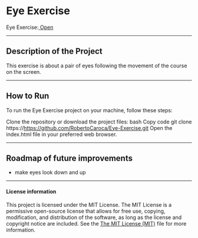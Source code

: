 # Eye Exercise

Eye Exercise:<a href="https://robertocaroca.github.io/Eye-Exercise/"> Open</a>
___


## Description of the Project 
This exercise is about a pair of eyes following the movement of the course on the screen.

___
## How to Run

To run the Eye Exercise project on your machine, follow these steps:

Clone the repository or download the project files:
bash
Copy code
git clone https://https://github.com/RobertoCaroca/Eye-Exercise.git
Open the index.html file in your preferred web browser.


___
## Roadmap of future improvements
- make eyes look down and up
___
#### License information

This project is licensed under the MIT License. The MIT License is a permissive open-source license that allows for free use, copying, modification, and distribution of the software, as long as the license and copyright notice are included. See the <a href="https://en.wikipedia.org/wiki/MIT_License">The MIT License (MIT)</a> file for more information.
